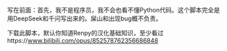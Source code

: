 写在前面：首先，我不是程序员，我不会也看不懂Python代码。这个脚本完全是用DeepSeek和千问写出来的。屎山和出现bug概不负责。

下载此脚本，默认你知道Renpy的汉化基础知识，至少看过https://www.bilibili.com/opus/852578762356686848
